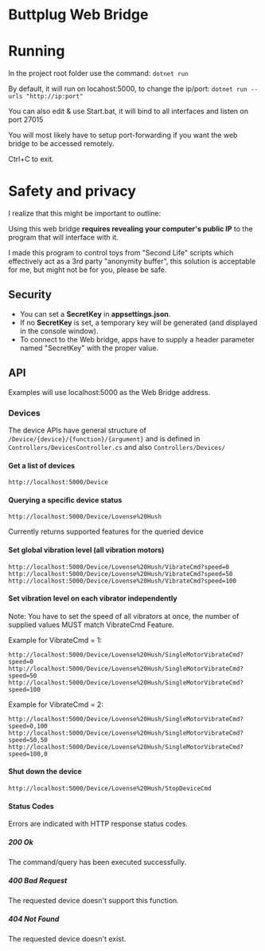 # Buttplug Web Bridge

# Running

In the project root folder use the command:
```dotnet run```

By default, it will run on locahost:5000, to change the ip/port:
```dotnet run --urls "http://ip:port"```

You can also edit & use Start.bat, it will bind to all interfaces and listen on port 27015

You will most likely have to setup port-forwarding if you want the web bridge to be accessed remotely.

Ctrl+C to exit.

# Safety and privacy
I realize that this might be important to outline:

Using this web bridge **requires revealing your computer's public IP** to the program that will interface with it.

I made this program to control toys from "Second Life" scripts which effectively act as a 3rd party "anonymity buffer", this solution is acceptable for me, but might not be for you, please be safe.

## Security

* You can set a **SecretKey** in **appsettings.json**.
* If no **SecretKey** is set, a temporary key will be generated (and displayed in the console window).
* To connect to the Web bridge, apps have to supply a header parameter named "SecretKey" with the proper value.

## API
Examples will use localhost:5000 as the Web Bridge address.

### Devices
The device APIs have general structure of `/Device/{device}/{function}/{argument}`
and is defined in `Controllers/DevicesController.cs` and also `Controllers/Devices/`

#### Get a list of devices
```
http://localhost:5000/Device
```

#### Querying a specific device status
```
http://localhost:5000/Device/Lovense%20Hush
```
Currently returns supported features for the queried device

#### Set global vibration level (all vibration motors)
```
http://localhost:5000/Device/Lovense%20Hush/VibrateCmd?speed=0
http://localhost:5000/Device/Lovense%20Hush/VibrateCmd?speed=50
http://localhost:5000/Device/Lovense%20Hush/VibrateCmd?speed=100
```

#### Set vibration level on each vibrator independently
Note: You have to set the speed of all vibrators at once, the number of supplied values MUST match VibrateCmd Feature.

Example for VibrateCmd = 1:
```
http://localhost:5000/Device/Lovense%20Hush/SingleMotorVibrateCmd?speed=0
http://localhost:5000/Device/Lovense%20Hush/SingleMotorVibrateCmd?speed=50
http://localhost:5000/Device/Lovense%20Hush/SingleMotorVibrateCmd?speed=100
```

Example for VibrateCmd = 2:
```
http://localhost:5000/Device/Lovense%20Hush/SingleMotorVibrateCmd?speed=0,100
http://localhost:5000/Device/Lovense%20Hush/SingleMotorVibrateCmd?speed=50,50
http://localhost:5000/Device/Lovense%20Hush/SingleMotorVibrateCmd?speed=100,0
```

#### Shut down the device
```
http://localhost:5000/Device/Lovense%20Hush/StopDeviceCmd
```

#### Status Codes
Errors are indicated with HTTP response status codes.

##### 200 Ok
The command/query has been executed successfully.

##### 400 Bad Request
The requested device doesn't support this function.

##### 404 Not Found
The requested device doesn't exist.
